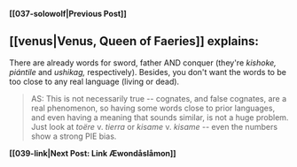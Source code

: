 **[[037-solowolf|Previous Post]]**

## [[venus|Venus, Queen of Faeries]] explains:

There are already words for sword, father AND conquer (they're _kishoke, piántile_ and _ushikag,_ respectively). Besides, you don't want the words to be too close to any real language (living or dead).

> AS: This is not necessarily true -- cognates, and false cognates, are a real phenomenon, so having some words close to prior languages, and even having a meaning that sounds similar, is not a huge problem. Just look at _toëre_ v. _tierra_ or _kisame_ v. _kisame_ -- even the numbers show a strong PIE bias.

**[[039-link|Next Post: Link Æwondåslåmon]]**
